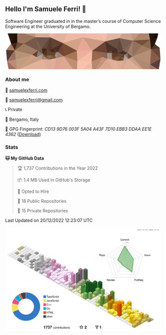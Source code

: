 ## Hello I'm Samuele Ferri! 👋

Software Engineer graduated in in the master’s course of Computer Science Engineering at the University of Bergamo.

<p align='center'><img width=500 align='center' src="https://github.com/samuelexferri/samuelexferri/raw/master/images/eyes.png"></p>

### About me

:compass: [samuelexferri.com](https://www.samuelexferri.com)

:email: [samuelexferri@gmail.com](mailto:samuelexferri@gmail.com)

:telephone_receiver: Private

:round_pushpin: Bergamo, Italy

:key: GPG Fingerprint: _CD13 9D76 003F 5A04 A43F 7D10 EBB3 DDAA EE1E 4362_ ([Download](https://samuelexferri.com/CD139D76003F5A04A43F7D10EBB3DDAAEE1E4362.asc))

### Stats

<!--START_SECTION:waka-->
**🐱 My GitHub Data** 

> 🏆 1,737 Contributions in the Year 2022
 > 
> 📦 1.4 MB Used in GitHub's Storage 
 > 
> 💼 Opted to Hire
 > 
> 📜 18 Public Repositories 
 > 
> 🔑 15 Private Repositories  
 > 

 Last Updated on 20/12/2022 12:23:07 UTC
<!--END_SECTION:waka-->

![](./profile-3d-contrib/profile-season-animate.svg)
